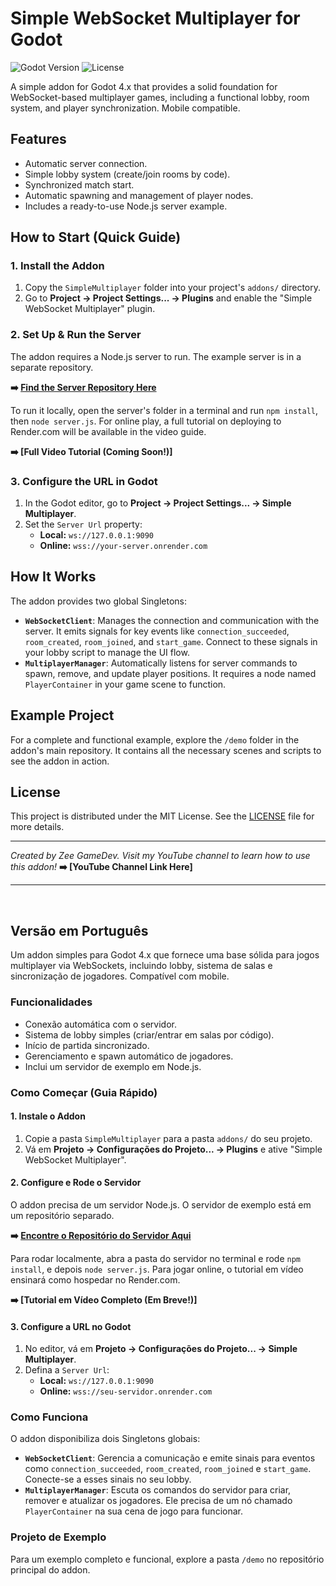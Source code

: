 # Simple WebSocket Multiplayer for Godot

![Godot Version](https://img.shields.io/badge/Godot-4.x-blue.svg)
![License](https://img.shields.io/badge/License-MIT-green.svg)

A simple addon for Godot 4.x that provides a solid foundation for WebSocket-based multiplayer games, including a functional lobby, room system, and player synchronization. Mobile compatible.

## Features

* Automatic server connection.
* Simple lobby system (create/join rooms by code).
* Synchronized match start.
* Automatic spawning and management of player nodes.
* Includes a ready-to-use Node.js server example.

## How to Start (Quick Guide)

### 1. Install the Addon
1.  Copy the `SimpleMultiplayer` folder into your project's `addons/` directory.
2.  Go to **Project -> Project Settings... -> Plugins** and enable the "Simple WebSocket Multiplayer" plugin.

### 2. Set Up & Run the Server
The addon requires a Node.js server to run. The example server is in a separate repository.

**➡️ [Find the Server Repository Here](https://github.com/welson-rodrigues/ServidorWebSocketGodot)**

To run it locally, open the server's folder in a terminal and run `npm install`, then `node server.js`. For online play, a full tutorial on deploying to Render.com will be available in the video guide.

**➡️ [Full Video Tutorial (Coming Soon!)]**

### 3. Configure the URL in Godot
1.  In the Godot editor, go to **Project -> Project Settings... -> Simple Multiplayer**.
2.  Set the `Server Url` property:
    * **Local:** `ws://127.0.0.1:9090`
    * **Online:** `wss://your-server.onrender.com`

## How It Works

The addon provides two global Singletons:

* **`WebSocketClient`**: Manages the connection and communication with the server. It emits signals for key events like `connection_succeeded`, `room_created`, `room_joined`, and `start_game`. Connect to these signals in your lobby script to manage the UI flow.
* **`MultiplayerManager`**: Automatically listens for server commands to spawn, remove, and update player positions. It requires a node named `PlayerContainer` in your game scene to function.

## Example Project

For a complete and functional example, explore the `/demo` folder in the addon's main repository. It contains all the necessary scenes and scripts to see the addon in action.

## License
This project is distributed under the MIT License. See the [LICENSE](https://github.com/welson-rodrigues/GodotWebSocketMultiplayer/blob/main/LICENSE) file for more details.

---

*Created by Zee GameDev.*
*Visit my YouTube channel to learn how to use this addon!*
**➡️ [YouTube Channel Link Here]**

---
<br>

## Versão em Português

Um addon simples para Godot 4.x que fornece uma base sólida para jogos multiplayer via WebSockets, incluindo lobby, sistema de salas e sincronização de jogadores. Compatível com mobile.

### Funcionalidades
* Conexão automática com o servidor.
* Sistema de lobby simples (criar/entrar em salas por código).
* Início de partida sincronizado.
* Gerenciamento e spawn automático de jogadores.
* Inclui um servidor de exemplo em Node.js.

### Como Começar (Guia Rápido)

#### 1. Instale o Addon
1. Copie a pasta `SimpleMultiplayer` para a pasta `addons/` do seu projeto.
2. Vá em **Projeto -> Configurações do Projeto... -> Plugins** e ative "Simple WebSocket Multiplayer".

#### 2. Configure e Rode o Servidor
O addon precisa de um servidor Node.js. O servidor de exemplo está em um repositório separado.

**➡️ [Encontre o Repositório do Servidor Aqui](https://github.com/welson-rodrigues/ServidorWebSocketGodot)**

Para rodar localmente, abra a pasta do servidor no terminal e rode `npm install`, e depois `node server.js`. Para jogar online, o tutorial em vídeo ensinará como hospedar no Render.com.

**➡️ [Tutorial em Vídeo Completo (Em Breve!)]**

#### 3. Configure a URL no Godot
1. No editor, vá em **Projeto -> Configurações do Projeto... -> Simple Multiplayer**.
2. Defina a `Server Url`:
    * **Local:** `ws://127.0.0.1:9090`
    * **Online:** `wss://seu-servidor.onrender.com`

### Como Funciona
O addon disponibiliza dois Singletons globais:
* **`WebSocketClient`**: Gerencia a comunicação e emite sinais para eventos como `connection_succeeded`, `room_created`, `room_joined` e `start_game`. Conecte-se a esses sinais no seu lobby.
* **`MultiplayerManager`**: Escuta os comandos do servidor para criar, remover e atualizar os jogadores. Ele precisa de um nó chamado `PlayerContainer` na sua cena de jogo para funcionar.

### Projeto de Exemplo
Para um exemplo completo e funcional, explore a pasta `/demo` no repositório principal do addon.
